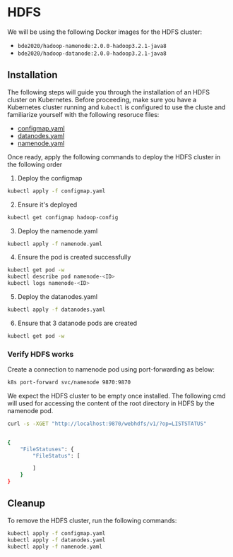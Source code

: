 # HDFS

We will be using the following Docker images for the HDFS cluster:
- `bde2020/hadoop-namenode:2.0.0-hadoop3.2.1-java8`
- `bde2020/hadoop-datanode:2.0.0-hadoop3.2.1-java8`

## Installation
The following steps will guide you through the installation of an HDFS cluster on Kubernetes.
Before proceeding, make sure you have a Kubernetes cluster running and `kubectl` is configured to use the cluste and familiarize yourself with the following resoruce files:
- [configmap.yaml](./configmap.yaml)
- [datanodes.yaml](./datanodes.yaml)
- [namenode.yaml](./namenode.yaml)

Once ready, apply the following commands to deploy the HDFS cluster in the following order

1. Deploy the configmap
````bash 
kubectl apply -f configmap.yaml
````

2. Ensure it's deployed

````bash
kubectl get configmap hadoop-config
````

3. Deploy the namenode.yaml

````bash
kubectl apply -f namenode.yaml
````

4. Ensure the pod is created successfully

````bash
kubectl get pod -w
kubectl describe pod namenode-<ID>
kubectl logs namenode-<ID>
````

5. Deploy the datanodes.yaml

````bash
kubectl apply -f datanodes.yaml
````

6. Ensure that 3 datanode pods are created 

````bash
kubectl get pod -w 
````

### Verify HDFS works
Create a connection to namenode pod using port-forwarding as below:

```bash
k8s port-forward svc/namenode 9870:9870
```

We expect the HDFS cluster to be empty once installed. The following cmd will used for accessing the content of the root directory in HDFS by the namenode pod. 

```bash
curl -s -XGET "http://localhost:9870/webhdfs/v1/?op=LISTSTATUS"


{
    "FileStatuses": {
        "FileStatus": [

        ]
    }
}
```


## Cleanup

To remove the HDFS cluster, run the following commands:

```bash
kubectl apply -f configmap.yaml
kubectl apply -f datanodes.yaml
kubectl apply -f namenode.yaml
```